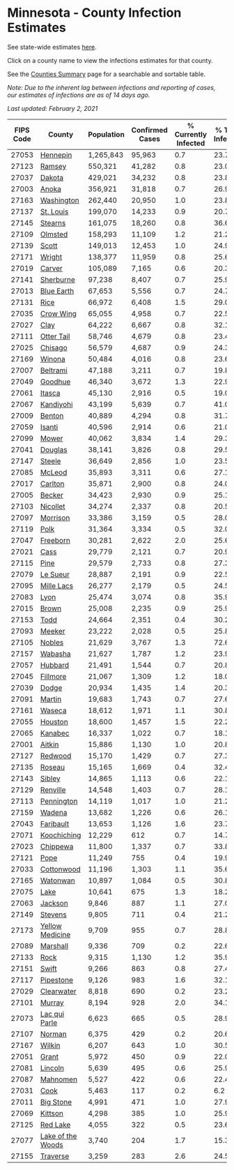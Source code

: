 # Minnesota - County Infection Estimates

See state-wide estimates [here](/infections/us-mn).

Click on a county name to view the infections estimates for that county.

See the [Counties Summary](/infections/summary-counties) page for a searchable and sortable table.

*Note: Due to the inherent lag between infections and reporting of cases, our estimates of infections are as of 14 days ago.*

*Last updated: February 2, 2021*

|   FIPS Code |                                 County |   Population |   Confirmed Cases |   % Currently Infected |   % Total Infected |
|-------------|----------------------------------------|--------------|-------------------|------------------------|--------------------|
|       27053 |                   [Hennepin](hennepin) |    1,265,843 |            95,963 |                    0.7 |               23.7 |
|       27123 |                       [Ramsey](ramsey) |      550,321 |            41,282 |                    0.8 |               23.0 |
|       27037 |                       [Dakota](dakota) |      429,021 |            34,232 |                    0.8 |               23.8 |
|       27003 |                         [Anoka](anoka) |      356,921 |            31,818 |                    0.7 |               26.9 |
|       27163 |               [Washington](washington) |      262,440 |            20,950 |                    1.0 |               23.8 |
|       27137 |                 [St. Louis](st.-louis) |      199,070 |            14,233 |                    0.9 |               20.7 |
|       27145 |                     [Stearns](stearns) |      161,075 |            18,260 |                    0.8 |               36.6 |
|       27109 |                     [Olmsted](olmsted) |      158,293 |            11,109 |                    1.2 |               21.2 |
|       27139 |                         [Scott](scott) |      149,013 |            12,453 |                    1.0 |               24.9 |
|       27171 |                       [Wright](wright) |      138,377 |            11,959 |                    0.8 |               25.6 |
|       27019 |                       [Carver](carver) |      105,089 |             7,165 |                    0.6 |               20.3 |
|       27141 |                 [Sherburne](sherburne) |       97,238 |             8,407 |                    0.7 |               25.9 |
|       27013 |               [Blue Earth](blue-earth) |       67,653 |             5,556 |                    0.7 |               24.7 |
|       27131 |                           [Rice](rice) |       66,972 |             6,408 |                    1.5 |               29.0 |
|       27035 |                 [Crow Wing](crow-wing) |       65,055 |             4,958 |                    0.7 |               22.5 |
|       27027 |                           [Clay](clay) |       64,222 |             6,667 |                    0.8 |               32.1 |
|       27111 |               [Otter Tail](otter-tail) |       58,746 |             4,679 |                    0.8 |               23.4 |
|       27025 |                     [Chisago](chisago) |       56,579 |             4,687 |                    0.9 |               24.3 |
|       27169 |                       [Winona](winona) |       50,484 |             4,016 |                    0.8 |               23.6 |
|       27007 |                   [Beltrami](beltrami) |       47,188 |             3,211 |                    0.7 |               19.8 |
|       27049 |                     [Goodhue](goodhue) |       46,340 |             3,672 |                    1.3 |               22.9 |
|       27061 |                       [Itasca](itasca) |       45,130 |             2,916 |                    0.5 |               19.0 |
|       27067 |                 [Kandiyohi](kandiyohi) |       43,199 |             5,639 |                    0.7 |               41.0 |
|       27009 |                       [Benton](benton) |       40,889 |             4,294 |                    0.8 |               31.7 |
|       27059 |                       [Isanti](isanti) |       40,596 |             2,914 |                    0.6 |               21.0 |
|       27099 |                         [Mower](mower) |       40,062 |             3,834 |                    1.4 |               29.3 |
|       27041 |                     [Douglas](douglas) |       38,141 |             3,826 |                    0.8 |               29.5 |
|       27147 |                       [Steele](steele) |       36,649 |             2,856 |                    1.0 |               23.5 |
|       27085 |                       [McLeod](mcleod) |       35,893 |             3,311 |                    0.6 |               27.1 |
|       27017 |                     [Carlton](carlton) |       35,871 |             2,900 |                    0.8 |               24.0 |
|       27005 |                       [Becker](becker) |       34,423 |             2,930 |                    0.9 |               25.1 |
|       27103 |                   [Nicollet](nicollet) |       34,274 |             2,337 |                    0.8 |               20.5 |
|       27097 |                   [Morrison](morrison) |       33,386 |             3,159 |                    0.5 |               28.0 |
|       27119 |                           [Polk](polk) |       31,364 |             3,334 |                    0.5 |               32.0 |
|       27047 |                   [Freeborn](freeborn) |       30,281 |             2,622 |                    2.0 |               25.6 |
|       27021 |                           [Cass](cass) |       29,779 |             2,121 |                    0.7 |               20.9 |
|       27115 |                           [Pine](pine) |       29,579 |             2,733 |                    0.8 |               27.3 |
|       27079 |                   [Le Sueur](le-sueur) |       28,887 |             2,191 |                    0.9 |               22.5 |
|       27095 |               [Mille Lacs](mille-lacs) |       26,277 |             2,179 |                    0.5 |               24.5 |
|       27083 |                           [Lyon](lyon) |       25,474 |             3,074 |                    0.8 |               35.9 |
|       27015 |                         [Brown](brown) |       25,008 |             2,235 |                    0.9 |               25.9 |
|       27153 |                           [Todd](todd) |       24,664 |             2,351 |                    0.4 |               30.2 |
|       27093 |                       [Meeker](meeker) |       23,222 |             2,028 |                    0.5 |               25.8 |
|       27105 |                       [Nobles](nobles) |       21,629 |             3,767 |                    1.3 |               72.6 |
|       27157 |                     [Wabasha](wabasha) |       21,627 |             1,787 |                    1.2 |               23.9 |
|       27057 |                     [Hubbard](hubbard) |       21,491 |             1,544 |                    0.7 |               20.8 |
|       27045 |                   [Fillmore](fillmore) |       21,067 |             1,309 |                    1.2 |               18.0 |
|       27039 |                         [Dodge](dodge) |       20,934 |             1,435 |                    1.4 |               20.3 |
|       27091 |                       [Martin](martin) |       19,683 |             1,743 |                    0.7 |               27.6 |
|       27161 |                       [Waseca](waseca) |       18,612 |             1,971 |                    1.1 |               30.8 |
|       27055 |                     [Houston](houston) |       18,600 |             1,457 |                    1.5 |               22.2 |
|       27065 |                     [Kanabec](kanabec) |       16,337 |             1,022 |                    0.7 |               18.1 |
|       27001 |                       [Aitkin](aitkin) |       15,886 |             1,130 |                    1.0 |               20.8 |
|       27127 |                     [Redwood](redwood) |       15,170 |             1,429 |                    0.7 |               27.3 |
|       27135 |                       [Roseau](roseau) |       15,165 |             1,669 |                    0.4 |               32.4 |
|       27143 |                       [Sibley](sibley) |       14,865 |             1,113 |                    0.6 |               22.1 |
|       27129 |                   [Renville](renville) |       14,548 |             1,403 |                    0.7 |               28.1 |
|       27113 |               [Pennington](pennington) |       14,119 |             1,017 |                    1.0 |               21.2 |
|       27159 |                       [Wadena](wadena) |       13,682 |             1,226 |                    0.6 |               26.1 |
|       27043 |                 [Faribault](faribault) |       13,653 |             1,126 |                    1.6 |               23.7 |
|       27071 |             [Koochiching](koochiching) |       12,229 |               612 |                    0.7 |               14.7 |
|       27023 |                   [Chippewa](chippewa) |       11,800 |             1,337 |                    0.7 |               33.8 |
|       27121 |                           [Pope](pope) |       11,249 |               755 |                    0.4 |               19.9 |
|       27033 |               [Cottonwood](cottonwood) |       11,196 |             1,303 |                    1.1 |               35.6 |
|       27165 |                   [Watonwan](watonwan) |       10,897 |             1,084 |                    0.5 |               30.8 |
|       27075 |                           [Lake](lake) |       10,641 |               675 |                    1.3 |               18.2 |
|       27063 |                     [Jackson](jackson) |        9,846 |               887 |                    1.1 |               27.0 |
|       27149 |                     [Stevens](stevens) |        9,805 |               711 |                    0.4 |               21.2 |
|       27173 |     [Yellow Medicine](yellow-medicine) |        9,709 |               955 |                    0.7 |               28.8 |
|       27089 |                   [Marshall](marshall) |        9,336 |               709 |                    0.2 |               22.6 |
|       27133 |                           [Rock](rock) |        9,315 |             1,130 |                    1.2 |               35.9 |
|       27151 |                         [Swift](swift) |        9,266 |               863 |                    0.8 |               27.4 |
|       27117 |                 [Pipestone](pipestone) |        9,126 |               983 |                    1.6 |               32.1 |
|       27029 |               [Clearwater](clearwater) |        8,818 |               690 |                    0.2 |               23.2 |
|       27101 |                       [Murray](murray) |        8,194 |               928 |                    2.0 |               34.1 |
|       27073 |         [Lac qui Parle](lac-qui-parle) |        6,623 |               665 |                    0.5 |               28.9 |
|       27107 |                       [Norman](norman) |        6,375 |               429 |                    0.2 |               20.6 |
|       27167 |                       [Wilkin](wilkin) |        6,207 |               643 |                    1.0 |               30.5 |
|       27051 |                         [Grant](grant) |        5,972 |               450 |                    0.9 |               22.0 |
|       27081 |                     [Lincoln](lincoln) |        5,639 |               495 |                    0.6 |               25.9 |
|       27087 |                   [Mahnomen](mahnomen) |        5,527 |               422 |                    0.6 |               22.4 |
|       27031 |                           [Cook](cook) |        5,463 |               117 |                    0.2 |                6.2 |
|       27011 |                 [Big Stone](big-stone) |        4,991 |               471 |                    1.0 |               27.9 |
|       27069 |                     [Kittson](kittson) |        4,298 |               385 |                    1.0 |               25.9 |
|       27125 |                   [Red Lake](red-lake) |        4,055 |               322 |                    0.5 |               23.6 |
|       27077 | [Lake of the Woods](lake-of-the-woods) |        3,740 |               204 |                    1.7 |               15.3 |
|       27155 |                   [Traverse](traverse) |        3,259 |               283 |                    2.6 |               24.5 |